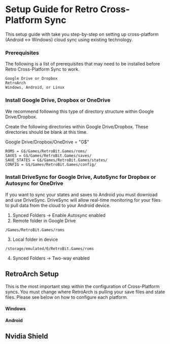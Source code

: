 # Setup Guide for Retro Cross-Platform Sync
This setup guide with take you step-by-step on setting up cross-platform (Android <-> Windows) cloud sync using existing technology.

### Prerequisites
The following is a list of prerequisites that may need to be installed before Retro Cross-Platform Sync to work.
```
Google Drive or Dropbox
RetroArch
Windows, Android, or Linux
```

### Install Google Drive, Dropbox or OneDrive
We recommend following this type of directory structure within Google Drive/Dropbox.

Create the following directories within Google Drive/Dropbox. These directories should be blank at this time.

Google Drive/Dropbox/OneDrive = "G$"

```
ROMS = G$/Games/RetroBit.Games/roms/
SAVES = G$/Games/RetroBit.Games/saves/
SAVE_STATES = G$/Games/RetroBit.Games/states/
CONFIG = G$/Games/RetroBit.Games/config/
```

### Install DriveSync for Google Drive, AutoSync for Dropbox or Autosync for OneDrive
If you want to sync your states and saves to Android you must download and use DriveSync. DriveSync will allow real-time monitoring for your files to pull data from the cloud to your Android device.

1. Synced Folders -> Enable Autosync enabled
2. Remote folder in Google Drive
```
/Games/RetroBit.Games/roms
```
3. Local folder in device
```
/storage/emulated/0/RetroBit.Games/roms
```
4. Synced Folders -> Two-way enabled
## RetroArch Setup
This is the most important step within the configuration of Cross-Platform syncs. You must change where RetroArch is pulling your save files and state files. Please see below on how to configure each platform.

#### Windows

#### Android


## Nvidia Shield
